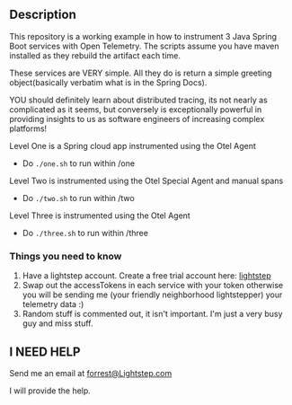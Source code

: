 ## Description
This repository is a working example in how to instrument 3 Java Spring Boot services with Open Telemetry. The scripts assume you have maven installed as they rebuild the artifact each time. 

These services are VERY simple. All they do is return a simple greeting object(basically verbatim what is in the Spring Docs).

YOU should definitely learn about distributed tracing, its not nearly as complicated as it seems, but conversely is exceptionally powerful in providing insights to us as software engineers of increasing complex platforms!

Level One is a Spring cloud app instrumented using the Otel Agent
* Do `./one.sh` to run within /one

Level Two is instrumented using the Otel Special Agent and manual spans
* Do `./two.sh` to run within /two

Level Three is instrumented using the Otel Agent
* Do `./three.sh` to run within /three

### Things you need to know
1) Have a lightstep account. Create a free trial account here: [lightstep](https://go.lightstep.com/trial)
2) Swap out the accessTokens in each service with your token otherwise you will be sending me (your friendly neighborhood lightstepper) your telemetry data :)
3) Random stuff is commented out, it isn't important. I'm just a very busy guy and miss stuff.

## I NEED HELP
Send me an email at forrest@Lightstep.com

I will provide the help.






